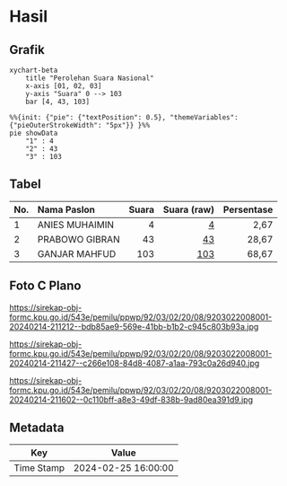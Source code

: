 # Hasil

## Grafik

```mermaid
xychart-beta
    title "Perolehan Suara Nasional"
    x-axis [01, 02, 03]
    y-axis "Suara" 0 --> 103
    bar [4, 43, 103]
```

```mermaid
%%{init: {"pie": {"textPosition": 0.5}, "themeVariables": {"pieOuterStrokeWidth": "5px"}} }%%
pie showData
    "1" : 4
    "2" : 43
    "3" : 103
```

## Tabel

| No. | Nama Paslon    | Suara | Suara (raw) | Persentase |
|:--- |:-------------- | -----:| -----------:| ----------:|
| 1   | ANIES MUHAIMIN | 4     | [4][p-1]    | 2,67       |
| 2   | PRABOWO GIBRAN | 43    | [43][p-2]   | 28,67      |
| 3   | GANJAR MAHFUD  | 103   | [103][p-3]  | 68,67      |


[p-1]: https://github.com/gigit-pemilu/pemilu-2024/blob/main/pilpres/hitung-suara/sub/92-papua-barat/sub/03-fak-fak/sub/02-fak-fak-barat/sub/2008-wurkendik/sub/001-tps/sub/paslon-1.txt
[p-2]: https://github.com/gigit-pemilu/pemilu-2024/blob/main/pilpres/hitung-suara/sub/92-papua-barat/sub/03-fak-fak/sub/02-fak-fak-barat/sub/2008-wurkendik/sub/001-tps/sub/paslon-2.txt
[p-3]: https://github.com/gigit-pemilu/pemilu-2024/blob/main/pilpres/hitung-suara/sub/92-papua-barat/sub/03-fak-fak/sub/02-fak-fak-barat/sub/2008-wurkendik/sub/001-tps/sub/paslon-3.txt

## Foto C Plano

https://sirekap-obj-formc.kpu.go.id/543e/pemilu/ppwp/92/03/02/20/08/9203022008001-20240214-211212--bdb85ae9-569e-41bb-b1b2-c945c803b93a.jpg

https://sirekap-obj-formc.kpu.go.id/543e/pemilu/ppwp/92/03/02/20/08/9203022008001-20240214-211427--c266e108-84d8-4087-a1aa-793c0a26d940.jpg

https://sirekap-obj-formc.kpu.go.id/543e/pemilu/ppwp/92/03/02/20/08/9203022008001-20240214-211602--0c110bff-a8e3-49df-838b-9ad80ea391d9.jpg


## Metadata

| Key        | Value               |
| ---------- | ------------------- |
| Time Stamp | 2024-02-25 16:00:00 |



